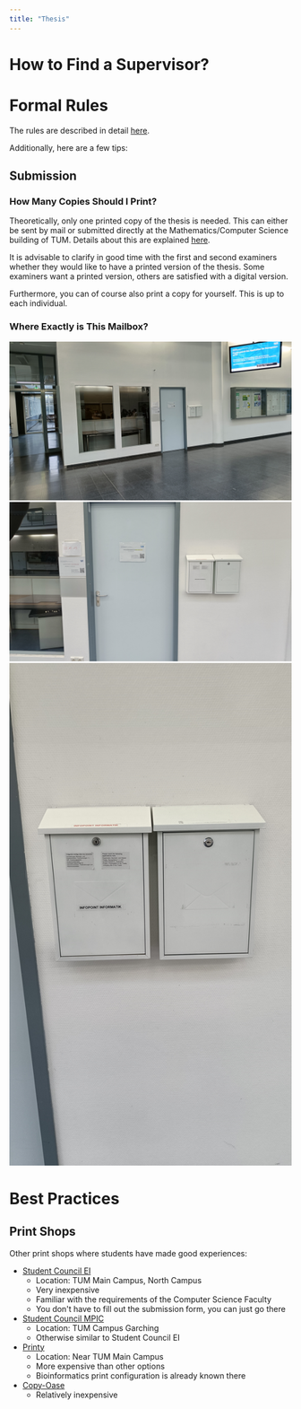 ```yaml
---
title: "Thesis"
---
```


# How to Find a Supervisor?

# Formal Rules

The rules are described in detail [here](https://www.cit.tum.de/cit/studium/studiengaenge/bachelor-bioinformatik/praktische-arbeit-bachelorarbeit/).

Additionally, here are a few tips:

## Submission

### How Many Copies Should I Print?

Theoretically, only one printed copy of the thesis is needed. This can either be sent by mail or submitted directly at the Mathematics/Computer Science building of TUM. Details about this are explained [here](https://www.cit.tum.de/cit/studium/studiengaenge/bachelor-bioinformatik/praktische-arbeit-bachelorarbeit/#:~:text=m%C3%BCssen%20paginiert%20sein.-,Abgabe,-Ein%20Exemplar%20Ihrer).

It is advisable to clarify in good time with the first and second examiners whether they would like to have a printed version of the thesis. Some examiners want a printed version, others are satisfied with a digital version.

Furthermore, you can of course also print a copy for yourself. This is up to each individual.

### Where Exactly is This Mailbox?

![Far](/src/assets/abgabe-briefkasten/fern.jpg)
![Medium](/src/assets/abgabe-briefkasten/mittel.jpg)
![Close](/src/assets/abgabe-briefkasten/nah.jpg)

# Best Practices

## Print Shops

Other print shops where students have made good experiences:

- [Student Council EI](https://www.fs.ei.tum.de/services/druckabs/)
    - Location: TUM Main Campus, North Campus
    - Very inexpensive
    - Familiar with the requirements of the Computer Science Faculty
    - You don't have to fill out the submission form, you can just go there
- [Student Council MPIC](https://mpic.fs.tum.de/services/abschlussarbeiten/)
    - Location: TUM Campus Garching
    - Otherwise similar to Student Council EI
- [Printy](https://www.printy.de/en/)
    - Location: Near TUM Main Campus
    - More expensive than other options
    - Bioinformatics print configuration is already known there
- [Copy-Oase](https://www.copy-oase.com/Willkommen.html)
    - Relatively inexpensive
